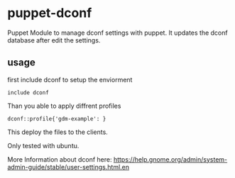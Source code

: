 # puppet-dconf
Puppet Module to manage dconf settings with puppet. It updates the dconf database after edit the settings. 

## usage
first include dconf to setup the enviorment
```puppet
include dconf
```

Than you able to apply diffrent profiles
```puppet
dconf::profile{'gdm-example': }
```

This deploy the files to the clients.


Only tested with ubuntu.

More Information about dconf here:
https://help.gnome.org/admin/system-admin-guide/stable/user-settings.html.en
